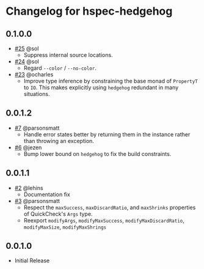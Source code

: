 # Changelog for hspec-hedgehog

## 0.1.0.0

- [#25](https://github.com/parsonsmatt/hspec-hedgehog/pull/25) @sol
    - Suppress internal source locations.
- [#24](https://github.com/parsonsmatt/hspec-hedgehog/pull/24) @sol
    - Regard `--color` / `--no-color`.
- [#23](https://github.com/parsonsmatt/hspec-hedgehog/pull/23) @ocharles
    - Improve type inference by constraining the base monad of `PropertyT` to
      `IO`.  This makes explicitly using `hedgehog` redundant in many
      situations.

## 0.0.1.2

- [#7](https://github.com/parsonsmatt/hspec-hedgehog/pull/7) @parsonsmatt
    - Handle error states better by returning them in the instance rather than throwing an exception.
- [#6](https://github.com/parsonsmatt/hspec-hedgehog/pull/6) @jezen
    - Bump lower bound on `hedgehog` to fix the build constraints.

## 0.0.1.1

- [#2](https://github.com/parsonsmatt/hspec-hedgehog/pull/2) @lehins
    - Documentation fix
- [#3](https://github.com/parsonsmatt/hspec-hedgehog/pull/3) @parsonsmatt
    - Respect the `maxSuccess`, `maxDiscardRatio`, and `maxShrinks` properties of QuickCheck's `Args` type.
    - Reexport `modifyArgs`, `modifyMaxSuccess`, `modifyMaxDiscardRatio`, `modifyMaxSize`, `modifyMaxShrings`

## 0.0.1.0

- Initial Release
